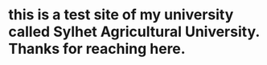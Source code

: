 # this is a test site of my university called Sylhet Agricultural University. Thanks for reaching here.
